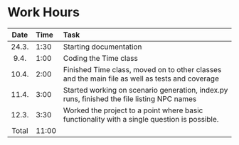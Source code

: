 # Work Hours
| Date | Time | Task |
| :---:|:-----|:-----|
| 24.3.| 1:30 | Starting documentation |
| 9.4. | 1:00 | Coding the Time class  |
| 10.4.| 2:00 | Finished Time class, moved on to other classes and the main file as well as tests and coverage |
| 11.4.| 3:00 | Started working on scenario generation, index.py runs, finished the file listing NPC names |
| 12.3.| 3:30 | Worked the project to a point where basic functionality with a single question is possible. |
| Total| 11:00| |
